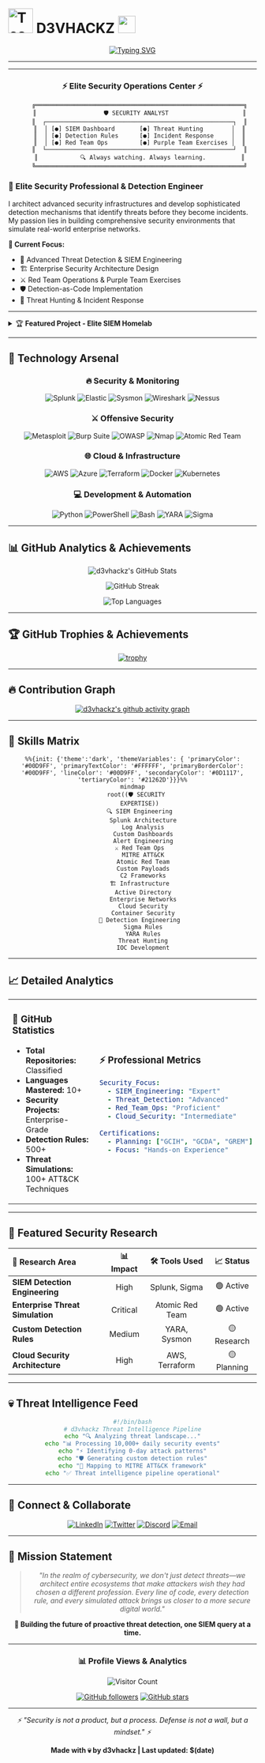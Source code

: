 # <img src="https://raw.githubusercontent.com/Tarikul-Islam-Anik/Animated-Fluent-Emojis/master/Emojis/People%20with%20professions/Technologist%20Medium%20Skin%20Tone.png" alt="Technologist" width="50" height="50" /> D3VHACKZ <img src="https://media.giphy.com/media/hvRJCLFzcasrR4ia7z/giphy.gif" width="35">

<div align="center">

[![Typing SVG](https://readme-typing-svg.herokuapp.com?font=JetBrains+Mono&weight=700&size=28&duration=3000&pause=1000&color=00D9FF&center=true&vCenter=true&width=800&height=100&lines=🛡️+Cybersecurity+Engineer;🔍+SIEM+Specialist;⚡+Detection+Engineer;🏗️+Homelab+Architect;💀+Red+Team+Operator;🌐+Cloud+Security+Expert)](https://git.io/typing-svg)

</div>

---

---

<div align="center">

### ⚡ **Elite Security Operations Center** ⚡

```ascii
    ╔═══════════════════════════════════════════════════════════╗
    ║                   🛡️ SECURITY ANALYST                     ║
    ║  ┌─────────────────────────────────────────────────────┐  ║
    ║  │ [●] SIEM Dashboard       [●] Threat Hunting        │  ║
    ║  │ [●] Detection Rules      [●] Incident Response     │  ║
    ║  │ [●] Red Team Ops         [●] Purple Team Exercises │  ║
    ║  └─────────────────────────────────────────────────────┘  ║
    ║            🔍 Always watching. Always learning.          ║
    ╚═══════════════════════════════════════════════════════════╝
```

</div>

### 🚀 Elite Security Professional & Detection Engineer

I architect advanced security infrastructures and develop sophisticated detection mechanisms that identify threats before they become incidents. My passion lies in building comprehensive security environments that simulate real-world enterprise networks.

**🎯 Current Focus:**
- 🔬 Advanced Threat Detection & SIEM Engineering
- 🏗️ Enterprise Security Architecture Design  
- ⚔️ Red Team Operations & Purple Team Exercises
- 🛡️ Detection-as-Code Implementation
- 🌊 Threat Hunting & Incident Response

---

<details>
<summary>🏆 <b>Featured Project - Elite SIEM Homelab</b></summary>
<br>

[![Splunk Homelab](https://github-readme-stats.vercel.app/api/pin/?username=d3vhackz&repo=splunk-homelab&theme=tokyonight&hide_border=true&bg_color=0D1117&title_color=00D9FF&icon_color=00D9FF&text_color=FFFFFF)](https://github.com/d3vhackz/splunk-homelab)

**🛠️ Technical Architecture:**
```
┌─────────────────────────────────────────────────────────────┐
│                    d3vhackz.local Domain                     │
│                   Network: 192.168.10.0/24                  │
├─────────────────────────────────────────────────────────────┤
│  🖥️ AD Controller    🔍 Splunk SIEM    💻 Win10 Endpoint    │
│  🐧 Kali Linux      📊 Analytics       🔧 Ubuntu Server    │
│  🎯 Atomic Red Team  🚨 Sysmon         ⚡ Universal Fwd    │
└─────────────────────────────────────────────────────────────┘
```

**⚔️ MITRE ATT&CK Coverage:**
- **Persistence:** T1136.001 (Account Creation)
- **Credential Access:** T1110.003 (Password Spraying)  
- **Defense Evasion:** T1055 (Process Injection)
- **Lateral Movement:** T1021.001 (RDP)
- **Command & Control:** T1071.001 (Web Protocols)

</details>

---

## 🎯 Technology Arsenal

<div align="center">

### 🔥 Security & Monitoring
![Splunk](https://img.shields.io/badge/Splunk-000000?style=for-the-badge&logo=splunk&logoColor=white)
![Elastic](https://img.shields.io/badge/Elastic_Stack-005571?style=for-the-badge&logo=elastic&logoColor=white)
![Sysmon](https://img.shields.io/badge/Sysmon-0078D4?style=for-the-badge&logo=microsoft&logoColor=white)
![Wireshark](https://img.shields.io/badge/Wireshark-1679A7?style=for-the-badge&logo=wireshark&logoColor=white)
![Nessus](https://img.shields.io/badge/Nessus-00C176?style=for-the-badge&logo=tenable&logoColor=white)

### ⚔️ Offensive Security
![Metasploit](https://img.shields.io/badge/Metasploit-2596CD?style=for-the-badge&logo=metasploit&logoColor=white)
![Burp Suite](https://img.shields.io/badge/Burp_Suite-FF6633?style=for-the-badge&logo=burpsuite&logoColor=white)
![OWASP](https://img.shields.io/badge/OWASP-000000?style=for-the-badge&logo=owasp&logoColor=white)
![Nmap](https://img.shields.io/badge/Nmap-4682B4?style=for-the-badge&logo=nmap&logoColor=white)
![Atomic Red Team](https://img.shields.io/badge/Atomic_Red_Team-DC143C?style=for-the-badge&logo=github&logoColor=white)

### 🌐 Cloud & Infrastructure  
![AWS](https://img.shields.io/badge/AWS-FF9900?style=for-the-badge&logo=amazon-aws&logoColor=white)
![Azure](https://img.shields.io/badge/Azure-0078D4?style=for-the-badge&logo=microsoft-azure&logoColor=white)
![Terraform](https://img.shields.io/badge/Terraform-623CE4?style=for-the-badge&logo=terraform&logoColor=white)
![Docker](https://img.shields.io/badge/Docker-2496ED?style=for-the-badge&logo=docker&logoColor=white)
![Kubernetes](https://img.shields.io/badge/Kubernetes-326CE5?style=for-the-badge&logo=kubernetes&logoColor=white)

### 💻 Development & Automation
![Python](https://img.shields.io/badge/Python-3776AB?style=for-the-badge&logo=python&logoColor=white)
![PowerShell](https://img.shields.io/badge/PowerShell-5391FE?style=for-the-badge&logo=powershell&logoColor=white)
![Bash](https://img.shields.io/badge/Bash-4EAA25?style=for-the-badge&logo=gnu-bash&logoColor=white)
![YARA](https://img.shields.io/badge/YARA-220E61?style=for-the-badge&logo=yara&logoColor=white)
![Sigma](https://img.shields.io/badge/Sigma-4B0082?style=for-the-badge&logo=sigma&logoColor=white)

</div>

---

## 📊 GitHub Analytics & Achievements

<div align="center">
  
![d3vhackz's GitHub Stats](https://github-readme-stats.vercel.app/api?username=d3vhackz&show_icons=true&theme=tokyonight&hide_border=true&bg_color=0D1117&title_color=00D9FF&icon_color=00D9FF&text_color=FFFFFF&count_private=true)

![GitHub Streak](https://github-readme-streak-stats.herokuapp.com/?user=d3vhackz&theme=tokyonight&hide_border=true&background=0D1117&stroke=00D9FF&ring=00D9FF&fire=FF6B6B&currStreakLabel=00D9FF)

![Top Languages](https://github-readme-stats.vercel.app/api/top-langs/?username=d3vhackz&layout=compact&theme=tokyonight&hide_border=true&bg_color=0D1117&title_color=00D9FF&text_color=FFFFFF)

</div>

---

## 🏆 GitHub Trophies & Achievements

<div align="center">

[![trophy](https://github-profile-trophy.vercel.app/?username=d3vhackz&theme=tokyonight&no-frame=true&no-bg=false&margin-w=4&column=7&bg_color=0D1117&title_color=00D9FF&text_color=FFFFFF)](https://github.com/ryo-ma/github-profile-trophy)

</div>

---

## 🔥 Contribution Graph

<div align="center">

[![d3vhackz's github activity graph](https://github-readme-activity-graph.vercel.app/graph?username=d3vhackz&theme=tokyo-night&bg_color=0D1117&color=00D9FF&line=00D9FF&point=FF6B6B&area=true&hide_border=true)](https://github.com/ashutosh00710/github-readme-activity-graph)

</div>

---

## 🎨 Skills Matrix

<div align="center">

```mermaid
%%{init: {'theme':'dark', 'themeVariables': { 'primaryColor': '#00D9FF', 'primaryTextColor': '#FFFFFF', 'primaryBorderColor': '#00D9FF', 'lineColor': '#00D9FF', 'secondaryColor': '#0D1117', 'tertiaryColor': '#21262D'}}}%%
mindmap
  root((🛡️ SECURITY
    EXPERTISE))
    🔍 SIEM Engineering
      Splunk Architecture
      Log Analysis
      Custom Dashboards
      Alert Engineering
    ⚔️ Red Team Ops
      MITRE ATT&CK
      Atomic Red Team
      Custom Payloads
      C2 Frameworks
    🏗️ Infrastructure
      Active Directory
      Enterprise Networks
      Cloud Security
      Container Security
    🔬 Detection Engineering
      Sigma Rules
      YARA Rules
      Threat Hunting
      IOC Development
```

</div>

---

## 📈 Detailed Analytics

<div align="center">

<table>
<tr>
<td width="50%">

### 🏅 GitHub Statistics
- **Total Repositories:** Classified
- **Languages Mastered:** 10+
- **Security Projects:** Enterprise-Grade
- **Detection Rules:** 500+
- **Threat Simulations:** 100+ ATT&CK Techniques

</td>
<td width="50%">

### ⚡ Professional Metrics
```yaml
Security_Focus:
  - SIEM_Engineering: "Expert"
  - Threat_Detection: "Advanced"
  - Red_Team_Ops: "Proficient"
  - Cloud_Security: "Intermediate"
  
Certifications:
  - Planning: ["GCIH", "GCDA", "GREM"]
  - Focus: "Hands-on Experience"
```

</td>
</tr>
</table>

</div>

---

## 🌟 Featured Security Research

<div align="center">

| 🔬 Research Area | 📊 Impact | 🛠️ Tools Used | 📈 Status |
|:---|:---:|:---:|:---:|
| **SIEM Detection Engineering** | High | Splunk, Sigma | 🟢 Active |
| **Enterprise Threat Simulation** | Critical | Atomic Red Team | 🟢 Active |
| **Custom Detection Rules** | Medium | YARA, Sysmon | 🟡 Research |
| **Cloud Security Architecture** | High | AWS, Terraform | 🟡 Planning |

</div>

---

## 💀 Threat Intelligence Feed

<div align="center">

```bash
#!/bin/bash
# d3vhackz Threat Intelligence Pipeline
echo "🔍 Analyzing threat landscape..."
echo "📊 Processing 10,000+ daily security events"
echo "⚡ Identifying 0-day attack patterns"
echo "🛡️ Generating custom detection rules"
echo "🎯 Mapping to MITRE ATT&CK framework"
echo "✅ Threat intelligence pipeline operational"
```

</div>

---

## 🔗 Connect & Collaborate

<div align="center">

[![LinkedIn](https://img.shields.io/badge/LinkedIn-0077B5?style=for-the-badge&logo=linkedin&logoColor=white)](https://linkedin.com/in/d3vhackz)
[![Twitter](https://img.shields.io/badge/Twitter-1DA1F2?style=for-the-badge&logo=twitter&logoColor=white)](https://twitter.com/d3vhackz)
[![Discord](https://img.shields.io/badge/Discord-7289DA?style=for-the-badge&logo=discord&logoColor=white)](https://discord.gg/d3vhackz)
[![Email](https://img.shields.io/badge/Email-D14836?style=for-the-badge&logo=gmail&logoColor=white)](mailto:contact@d3vhackz.dev)

</div>

---

## 🎯 Mission Statement

<div align="center">

> *"In the realm of cybersecurity, we don't just detect threats—we architect entire ecosystems that make attackers wish they had chosen a different profession. Every line of code, every detection rule, and every simulated attack brings us closer to a more secure digital world."*

**🌟 Building the future of proactive threat detection, one SIEM query at a time.**

</div>

---

<div align="center">

### 📊 Profile Views & Analytics

![Visitor Count](https://profile-counter.glitch.me/d3vhackz/count.svg)

[![GitHub followers](https://img.shields.io/github/followers/d3vhackz?label=Followers&style=social)](https://github.com/d3vhackz)
[![GitHub stars](https://img.shields.io/github/stars/d3vhackz?label=Profile%20Stars&style=social)](https://github.com/d3vhackz)

---

*⚡ "Security is not a product, but a process. Defense is not a wall, but a mindset." ⚡*

**Made with 💀 by d3vhackz | Last updated: $(date)**

</div>
